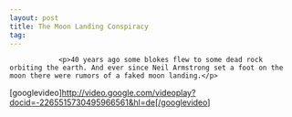 ```yaml
---
layout: post
title: The Moon Landing Conspiracy
tag: 
---
```



                <p>40 years ago some blokes flew to some dead rock orbiting the earth. And ever since Neil Armstrong set a foot on the moon there were rumors of a faked moon landing.</p>
<p>[googlevideo]<a href="http://video.google.com/videoplay?docid=-2265515730495966561&amp;hl=de[/googlevideo">http://video.google.com/videoplay?docid=-2265515730495966561&amp;hl=de[/googlevideo</a>]</p>
            

